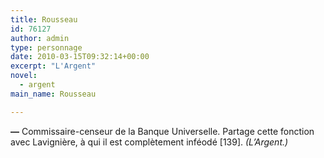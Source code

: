 ```yaml
---
title: Rousseau
id: 76127
author: admin
type: personnage
date: 2010-03-15T09:32:14+00:00
excerpt: "L'Argent"
novel:
  - argent
main_name: Rousseau

---
```

**—** Commissaire-censeur de la Banque Universelle. Partage cette fonction avec Lavignière, à qui il est complètement inféodé [139]. _(L&rsquo;Argent.)_